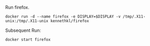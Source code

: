 Run firefox.


```shell
docker run -d --name firefox -e DISPLAY=$DISPLAY -v /tmp/.X11-unix:/tmp/.X11-unix kennethkl/firefox
```

Subsequent Run:

```shell
docker start firefox
```